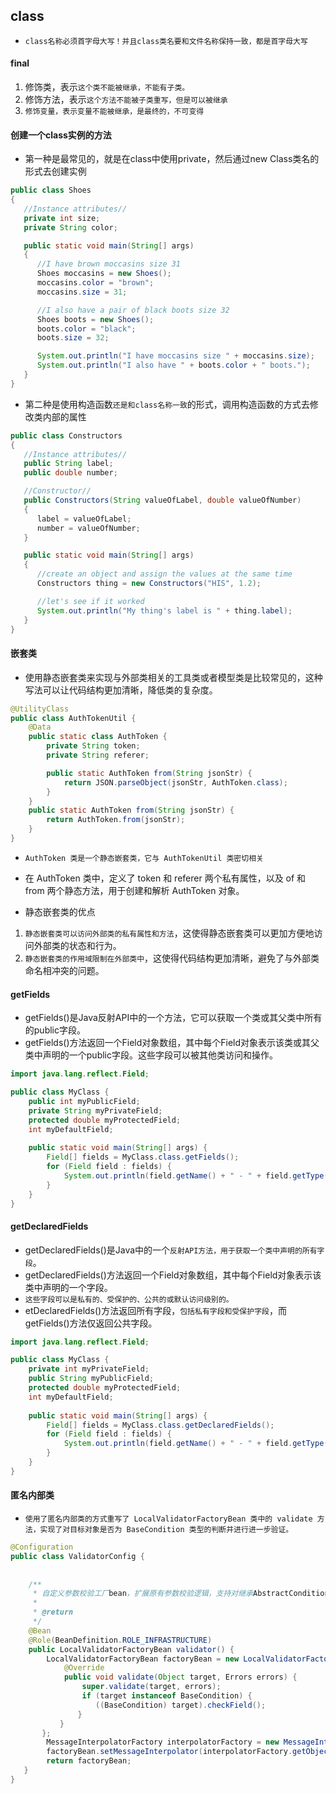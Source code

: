 ## class
* `class名称必须首字母大写！并且class类名要和文件名称保持一致，都是首字母大写`


#### final
1. 修饰类，表示`这个类不能被继承，不能有子类。`
2. 修饰方法，表示`这个方法不能被子类重写，但是可以被继承`
3. `修饰变量，表示变量不能被继承，是最终的，不可变得`

#### 创建一个class实例的方法
* 第一种是最常见的，就是在class中使用private，然后通过new Class类名的形式去创建实例
```java
public class Shoes
{
   //Instance attributes//
   private int size;
   private String color;

   public static void main(String[] args)
   {
      //I have brown moccasins size 31
      Shoes moccasins = new Shoes();
      moccasins.color = "brown";
      moccasins.size = 31;

      //I also have a pair of black boots size 32
      Shoes boots = new Shoes();
      boots.color = "black";
      boots.size = 32;

      System.out.println("I have moccasins size " + moccasins.size);
      System.out.println("I also have " + boots.color + " boots.");
   }
}
```
* 第二种是使用构造函数`还是和class名称一致`的形式，调用构造函数的方式去修改类内部的属性
```java
public class Constructors
{
   //Instance attributes//
   public String label;
   public double number;

   //Constructor//
   public Constructors(String valueOfLabel, double valueOfNumber)
   {
      label = valueOfLabel;
      number = valueOfNumber;
   }

   public static void main(String[] args)
   {
      //create an object and assign the values at the same time
      Constructors thing = new Constructors("HIS", 1.2);

      //let's see if it worked
      System.out.println("My thing's label is " + thing.label);
   }
}
```

#### 嵌套类
* 使用静态嵌套类来实现与外部类相关的工具类或者模型类是比较常见的，这种写法可以让代码结构更加清晰，降低类的复杂度。
```java
@UtilityClass
public class AuthTokenUtil {
    @Data
    public static class AuthToken {
        private String token;
        private String referer;

        public static AuthToken from(String jsonStr) {
            return JSON.parseObject(jsonStr, AuthToken.class);
        }
    }
    public static AuthToken from(String jsonStr) {
        return AuthToken.from(jsonStr);
    }
}
```
* `AuthToken 类是一个静态嵌套类，它与 AuthTokenUtil 类密切相关`
* 在 AuthToken 类中，定义了 token 和 referer 两个私有属性，以及 of 和 from 两个静态方法，用于创建和解析 AuthToken 对象。

* 静态嵌套类的优点
1. `静态嵌套类可以访问外部类的私有属性和方法`，这使得静态嵌套类可以更加方便地访问外部类的状态和行为。
2. `静态嵌套类的作用域限制在外部类中`，这使得代码结构更加清晰，避免了与外部类命名相冲突的问题。

#### getFields
* getFields()是Java反射API中的一个方法，它可以获取一个类或其父类中所有的public字段。
* getFields()方法返回一个Field对象数组，其中每个Field对象表示该类或其父类中声明的一个public字段。这些字段可以被其他类访问和操作。
```java
import java.lang.reflect.Field;

public class MyClass {
    public int myPublicField;
    private String myPrivateField;
    protected double myProtectedField;
    int myDefaultField;
    
    public static void main(String[] args) {
        Field[] fields = MyClass.class.getFields();
        for (Field field : fields) {
            System.out.println(field.getName() + " - " + field.getType());
        }
    }
}
```



#### getDeclaredFields
* getDeclaredFields()是Java中的一个`反射API方法，用于获取一个类中声明的所有字段`。
* getDeclaredFields()方法返回一个Field对象数组，其中每个Field对象表示该类中声明的一个字段。
* `这些字段可以是私有的、受保护的、公共的或默认访问级别的。`
* etDeclaredFields()方法返回所有字段，`包括私有字段和受保护字段`，而getFields()方法仅返回公共字段。
```java
import java.lang.reflect.Field;

public class MyClass {
    private int myPrivateField;
    public String myPublicField;
    protected double myProtectedField;
    int myDefaultField;
    
    public static void main(String[] args) {
        Field[] fields = MyClass.class.getDeclaredFields();
        for (Field field : fields) {
            System.out.println(field.getName() + " - " + field.getType());
        }
    }
}
```

#### 匿名内部类
* `使用了匿名内部类的方式重写了 LocalValidatorFactoryBean 类中的 validate 方法，实现了对目标对象是否为 BaseCondition 类型的判断并进行进一步验证。`
```java
@Configuration
public class ValidatorConfig {
 
 
    /**
     * 自定义参数校验工厂bean，扩展原有参数校验逻辑，支持对继承AbstractCondition类的所有条件参数对象进行统一校验
     *
     * @return
     */
    @Bean
    @Role(BeanDefinition.ROLE_INFRASTRUCTURE)
    public LocalValidatorFactoryBean validator() {
        LocalValidatorFactoryBean factoryBean = new LocalValidatorFactoryBean() {
            @Override
            public void validate(Object target, Errors errors) {
                super.validate(target, errors);
                if (target instanceof BaseCondition) {
                   ((BaseCondition) target).checkField();
               }
           }
       };
        MessageInterpolatorFactory interpolatorFactory = new MessageInterpolatorFactory();
        factoryBean.setMessageInterpolator(interpolatorFactory.getObject());
        return factoryBean;
   }
}
```





